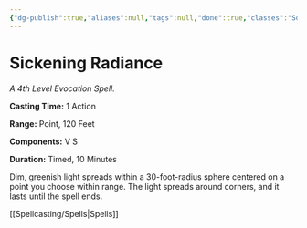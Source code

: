 ```yaml
---
{"dg-publish":true,"aliases":null,"tags":null,"done":true,"classes":"Sorcerer, Warlock, Wizard,","spellLevel":4,"school":"Evocation","source":"XGE","permalink":"/spells/sickening-radiance/","dgHomeLink":false,"dgPassFrontmatter":true}
---
```


# Sickening Radiance
*A 4th Level Evocation Spell.*

**Casting Time:** 1 Action

**Range:** Point, 120 Feet

**Components:** V S 

**Duration:** Timed, 10 Minutes

Dim, greenish light spreads within a 30-foot-radius sphere centered on a point you choose within range. The light spreads around corners, and it lasts until the spell ends.

[[Spellcasting/Spells|Spells]]